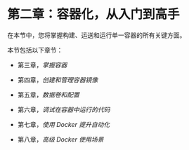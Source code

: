 # 第二章：容器化，从入门到高手

在本节中，您将掌握构建、运送和运行单一容器的所有关键方面。

本节包括以下章节：

+   第三章，*掌握容器*

+   第四章，*创建和管理容器镜像*

+   第五章，*数据卷和配置*

+   第六章，*调试在容器中运行的代码*

+   第七章，*使用 Docker 提升自动化*

+   第八章，*高级 Docker 使用场景*
